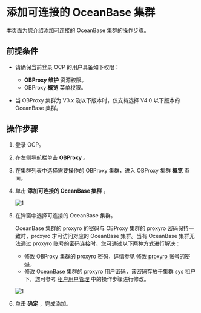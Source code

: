 # 添加可连接的 OceanBase 集群

本页面为您介绍添加可连接的 OceanBase 集群的操作步骤。

## 前提条件

* 请确保当前登录 OCP 的用户具备如下权限：

  * **OBProxy 维护** 资源权限。
  * OBProxy **概览** 菜单权限。

* 当 OBProxy 集群为 V3.x 及以下版本时，仅支持选择 V4.0 以下版本的 OceanBase 集群。

## 操作步骤

1. 登录 OCP。

2. 在左侧导航栏单击 **OBProxy** 。

3. 在集群列表中选择需要操作的 OBProxy 集群，进入 OBProxy 集群 **概览** 页面。

4. 单击 **添加可连接的 OceanBase 集群** 。

   ![1](https://obbusiness-private.oss-cn-shanghai.aliyuncs.com/doc/img/ocp/401/%E5%8F%AF%E8%BF%9E%E6%8E%A5ob%E9%9B%86%E7%BE%A41.png)

5. 在弹窗中选择可连接的 OceanBase 集群。

   OceanBase 集群的 proxyro 的密码与 OBProxy 集群的 proxyro 密码保持一致时，proxyro 才可访问对应的 OceanBase 集群。当有 OceanBase 集群无法通过 proxyro 账号的密码连接时，您可通过以下两种方式进行解决：

   * 修改 OBProxy 集群的 proxyro 密码，详情参见 [修改 proxyro 账号的密码](../300.manage-a-obproxy-cluster/400.change-the-password-of-the-proxyro-user.md)。
   * 修改 OceanBase 集群的 proxyro 用户密码，该密码存放于集群 sys 租户下，您可参考 [租户用户管理](../../700.tenant-functions/1200.manage-users-and-permissions-under-tenants/100.user-management-under-a-mysql-tenant.md) 中的操作步骤进行修改。

   ![1](https://obbusiness-private.oss-cn-shanghai.aliyuncs.com/doc/img/ocp/401/%E6%B7%BB%E5%8A%A0%E5%8F%AF%E8%BF%9E%E6%8E%A5ob%E9%9B%86%E7%BE%A41.png)

6. 单击 **确定** ，完成添加。
